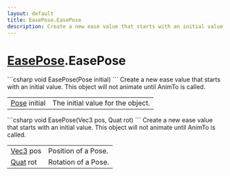 ```yaml
---
layout: default
title: EasePose.EasePose
description: Create a new ease value that starts with an initial value. This object will not animate until AnimTo is called.
---
```

# [EasePose]({{site.url}}/Pages/StereoKit.Framework/EasePose.html).EasePose

<div class='signature' markdown='1'>
```csharp
void EasePose(Pose initial)
```
Create a new ease value that starts with an initial
value. This object will not animate until AnimTo is called.
</div>

|  |  |
|--|--|
|[Pose]({{site.url}}/Pages/StereoKit/Pose.html) initial|The initial value for the object.|

<div class='signature' markdown='1'>
```csharp
void EasePose(Vec3 pos, Quat rot)
```
Create a new ease value that starts with an initial
value. This object will not animate until AnimTo is called.
</div>

|  |  |
|--|--|
|[Vec3]({{site.url}}/Pages/StereoKit/Vec3.html) pos|Position of a Pose.|
|[Quat]({{site.url}}/Pages/StereoKit/Quat.html) rot|Rotation of a Pose.|




